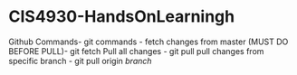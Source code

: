 # CIS4930-HandsOnLearningh
Github Commands-
git commands -
fetch changes from master (MUST DO BEFORE PULL)- git fetch
Pull all changes - git pull
pull changes from specific branch - git pull origin _branch_
